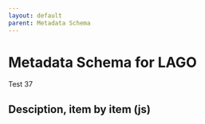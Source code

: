 ```yaml
---
layout: default
parent: Metadata Schema
---
```


# Metadata Schema for LAGO

Test 37

## Desciption, item by item (js) 

<script src="https://code.jquery.com/jquery-3.2.1.min.js"></script>
<script>
$().ready(function(){
    $.getJSON( "/DMP/schema/test.json", function( data ) {
	        $('#text').html(data["@graph"][2]["@id"]);  
        	//var graphelements = data["@graph"];
		// iterate 
		//for (i=1; i<=2; i++) {
		    	// var id=data["@graph"][i]["@id"];
			// append a <li> list items
			// $('#text').append(i);
		//}		

  });
});
</script>
 
<div id="text"></div>




